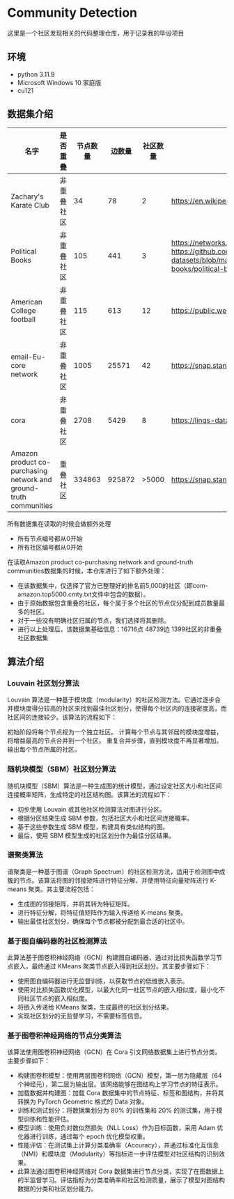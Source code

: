 # Community Detection
这里是一个社区发现相关的代码整理仓库，用于记录我的毕设项目

## 环境
- python 3.11.9
- Microsoft Windows 10 家庭版
- cu121

## 数据集介绍

| 名字                                                                | 是否重叠  | 节点数量    | 边数量     | 社区数量  | url                                                                                                                                                                             |
| ----------------------------------------------------------------- | ----- | ------- | ------- |-------| ------------------------------------------------------------------------------------------------------------------------------------------------------------------------------- |
| Zachary's Karate Club                                             | 非重叠社区 | 34      | 78      | 2     | https://en.wikipedia.org/wiki/Zachary%27s_karate_club                                                                                                                           |
| Political Books                                                   | 非重叠社区 | 105     | 441     | 3     | https://networks.skewed.de/net/polbooks<br>https://github.com/melaniewalsh/sample-social-network-datasets/blob/master/sample-datasets/political-books/political-books-nodes.csv |
| American College football                                         | 非重叠社区 | 115     | 613     | 12    | https://public.websites.umich.edu/~mejn/netdata/football.zip                                                                                                                    |
| email-Eu-core network                                             | 非重叠社区 | 1005    | 25571   | 42    | https://snap.stanford.edu/data/email-Eu-core.html                                                                                                                               |
| cora                                                              | 非重叠社区 | 2708    | 5429    | 8     | https://linqs-data.soe.ucsc.edu/public/lbc/cora.tgz                                                                                                                             |
| Amazon product co-purchasing network and ground-truth communities | 重叠社区  | 334863  | 925872  | >5000 | https://snap.stanford.edu/data/com-Amazon.html                                                                                                                                  |


所有数据集在读取的时候会做额外处理
- 所有节点编号都从0开始
- 所有社区编号都从0开始

在读取Amazon product co-purchasing network and ground-truth communities数据集的时候，本仓库进行了如下额外处理：
- 在该数据集中，仅选择了官方已整理好的排名前5,000的社区（即com-amazon.top5000.cmty.txt文件中包含的数据）。
- 由于原始数据包含重叠的社区，每个属于多个社区的节点仅分配到成员数量最多的社区。
- 对于一些没有明确社区归属的节点，我们选择将其删除。
- 进行以上处理后，该数据集基础信息：16716点 48739边 1399社区的非重叠社区数据集

## 算法介绍

### Louvain 社区划分算法
Louvain 算法是一种基于模块度（modularity）的社区检测方法。它通过逐步合并模块度得分较高的社区来找到最佳社区划分，使得每个社区内的连接密度高，而社区间的连接较少。该算法的流程如下：

初始阶段将每个节点视为一个独立社区。
计算每个节点与其邻居的模块度增益，将增益最高的节点合并到一个社区。
重复合并步骤，直到模块度不再显著增加。
输出每个节点所属的社区。

### 随机块模型（SBM）社区划分算法
随机块模型（SBM）算法是一种生成图的统计模型，通过设定社区大小和社区间连接概率矩阵，生成特定的社区结构图。该算法的流程如下：
- 初步使用 Louvain 或其他社区检测算法对图进行分区。
- 根据分区结果生成 SBM 参数，包括社区大小和社区间连接概率。
- 基于这些参数生成 SBM 模型，构建具有类似结构的图。
- 最后，使用 SBM 模型生成的社区划分作为最佳分区结果。

### 谱聚类算法
谱聚类是一种基于图谱（Graph Spectrum）的社区检测方法，适用于检测图中成簇的节点。该算法将图的邻接矩阵进行特征分解，并使用特征向量矩阵进行 K-means 聚类。其主要流程包括：
- 生成图的邻接矩阵，并将其转为特征矩阵。
- 进行特征分解，将特征值矩阵作为输入传递给 K-means 聚类。
- 输出最佳社区划分，确保每个节点都被分配到最合适的社区中。

### 基于图自编码器的社区检测算法
此算法基于图卷积神经网络（GCN）构建图自编码器，通过对比损失函数学习节点嵌入，最终通过 KMeans 聚类节点嵌入得到社区划分。其主要步骤如下：
- 使用图自编码器进行无监督训练，以获取节点的低维嵌入表示。
- 使用对比损失函数优化模型，以最大化同一社区节点的嵌入相似度，最小化不同社区节点的嵌入相似度。
- 将嵌入传递给 KMeans 聚类，生成最终的社区划分结果。
- 实现社区划分的无监督学习，不需要标签信息。

### 基于图卷积神经网络的节点分类算法
该算法使用图卷积神经网络（GCN）在 Cora 引文网络数据集上进行节点分类。主要步骤如下：
- 构建图卷积模型：使用两层图卷积网络（GCN）模型，第一层为隐藏层（64个神经元），第二层为输出层。该网络能够在图结构上学习节点的特征表示。
- 加载数据并构建图：加载 Cora 数据集中的节点特征、标签和图结构，并将其转换为 PyTorch Geometric 格式的 Data 对象。
- 训练和测试划分：将数据集划分为 80% 的训练集和 20% 的测试集，用于模型训练和性能评估。
- 模型训练：使用负对数似然损失（NLL Loss）作为目标函数，采用 Adam 优化器进行训练，通过每个 epoch 优化模型权重。
- 性能评估：在测试集上计算分类准确率（Accuracy），并通过标准化互信息（NMI）和模块度（Modularity）等指标进一步评估模型对社区结构的识别效果。
- 此算法通过图卷积神经网络对 Cora 数据集进行节点分类，实现了在图数据上的半监督学习。评估指标为分类准确率和社区检测质量，展示了模型对图结构数据的分类和社区划分能力。
